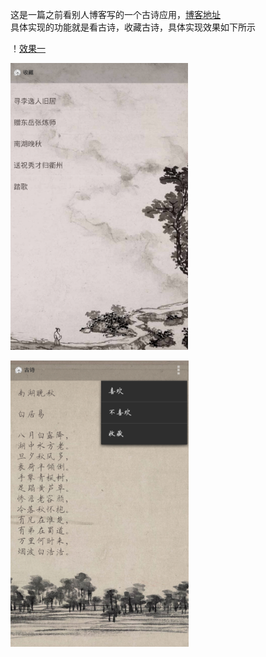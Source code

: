   这是一篇之前看别人博客写的一个古诗应用，[博客地址](http://www.cnblogs.com/lfk-dsk/p/4510514.html)  
具体实现的功能就是看古诗，收藏古诗，具体实现效果如下所示  
  
！[效果一](https://github.com/chejdj/Poem/blob/master/image/3.png)  

![效果二](https://github.com/chejdj/Poem/blob/master/image/2.png)  

![效果三](https://github.com/chejdj/Poem/blob/master/image/1.png)